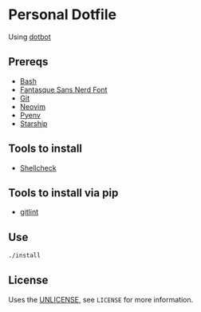 # Personal Dotfile

Using [dotbot](https://github.com/anishathalye/dotbot)

## Prereqs
- [Bash](https://www.gnu.org/software/bash/)
- [Fantasque Sans Nerd Font](https://github.com/ryanoasis/nerd-fonts/tree/master/patched-fonts/FantasqueSansMono)
- [Git](https://git-scm.com)
- [Neovim](https://neovim.io)
- [Pyenv](https://github.com/pyenv/pyenv)
- [Starship](https://starship.rs/)

## Tools to install
* [Shellcheck](https://www.shellcheck.net/)

## Tools to install via pip
* [gitlint](https://github.com/jorisroovers/gitlint)

## Use
```sh
./install
```

## License
Uses the [UNLICENSE](https://unlicense.org), see `LICENSE` for more information.
